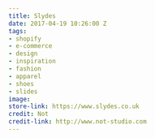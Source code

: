```yaml
---
title: Slydes
date: 2017-04-19 10:26:00 Z
tags:
- shopify
- e-commerce
- design
- inspiration
- fashion
- apparel
- shoes
- slides
image: 
store-link: https://www.slydes.co.uk
credit: Not
credit-link: http://www.not-studio.com
---
```


